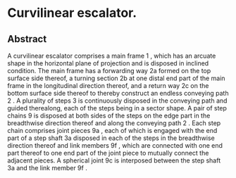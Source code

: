 # Curvilinear escalator.

## Abstract
A curvilinear escalator comprises a main frame 1 , which has an arcuate shape in the horizontal plane of projection and is disposed in inclined condition. The main frame has a forwarding way 2a formed on the top surface side thereof, a turning section 2b at one distal end part of the main frame in the longitudinal direction thereof, and a return way 2c on the bottom surface side thereof to thereby construct an endless conveying path 2 . A plurality of steps 3 is continuously disposed in the conveying path and guided therealong, each of the steps being in a sector shape. A pair of step chains 9 is disposed at both sides of the steps on the edge part in the breadthwise direction thereof and along the conveying path 2 . Each step chain comprises joint pieces 9a , each of which is engaged with the end part of a step shaft 3a disposed in each of the steps in the breadthwise direction thereof and link members 9f , which are connected with one end part thereof to one end part of the joint piece to mutually connect the adjacent pieces. A spherical joint 9c is interposed between the step shaft 3a and the link member 9f .